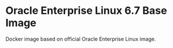 # Oracle Enterprise Linux 6.7 Base Image

Docker image based on official Oracle Enterprise Linux image.

